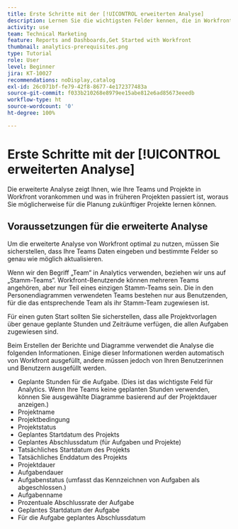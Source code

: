 ```yaml
---
title: Erste Schritte mit der [!UICONTROL erweiterten Analyse]
description: Lernen Sie die wichtigsten Felder kennen, die in Workfront aktualisiert werden müssen, damit Ihnen die erweiterte Analyse zeigt, wie Ihre Teams und Projekte in Workfront vorankommen.
activity: use
team: Technical Marketing
feature: Reports and Dashboards,Get Started with Workfront
thumbnail: analytics-prerequisites.png
type: Tutorial
role: User
level: Beginner
jira: KT-10027
recommendations: noDisplay,catalog
exl-id: 26c071bf-fe79-42f8-8677-4e172377483a
source-git-commit: f033b210268e8979ee15abe812e6ad85673eeedb
workflow-type: ht
source-wordcount: '0'
ht-degree: 100%

---
```


# Erste Schritte mit der [!UICONTROL erweiterten Analyse]

Die erweiterte Analyse zeigt Ihnen, wie Ihre Teams und Projekte in Workfront vorankommen und was in früheren Projekten passiert ist, woraus Sie möglicherweise für die Planung zukünftiger Projekte lernen können.

## Voraussetzungen für die erweiterte Analyse

Um die erweiterte Analyse von Workfront optimal zu nutzen, müssen Sie sicherstellen, dass Ihre Teams Daten eingeben und bestimmte Felder so genau wie möglich aktualisieren.

Wenn wir den Begriff „Team“ in Analytics verwenden, beziehen wir uns auf „Stamm-Teams“. Workfront-Benutzende können mehreren Teams angehören, aber nur Teil eines einzigen Stamm-Teams sein. Die in den Personendiagrammen verwendeten Teams bestehen nur aus Benutzenden, für die das entsprechende Team als ihr Stamm-Team zugewiesen ist.

Für einen guten Start sollten Sie sicherstellen, dass alle Projektvorlagen über genaue geplante Stunden und Zeiträume verfügen, die allen Aufgaben zugewiesen sind.

Beim Erstellen der Berichte und Diagramme verwendet die Analyse die folgenden Informationen. Einige dieser Informationen werden automatisch von Workfront ausgefüllt, andere müssen jedoch von Ihren Benutzerinnen und Benutzern ausgefüllt werden.

* Geplante Stunden für die Aufgabe. (Dies ist das wichtigste Feld für Analytics. Wenn Ihre Teams keine geplanten Stunden verwenden, können Sie ausgewählte Diagramme basierend auf der Projektdauer anzeigen.)
* Projektname
* Projektbedingung
* Projektstatus
* Geplantes Startdatum des Projekts
* Geplantes Abschlussdatum (für Aufgaben und Projekte)
* Tatsächliches Startdatum des Projekts
* Tatsächliches Enddatum des Projekts
* Projektdauer
* Aufgabendauer
* Aufgabenstatus (umfasst das Kennzeichnen von Aufgaben als abgeschlossen.)
* Aufgabenname
* Prozentuale Abschlussrate der Aufgabe
* Geplantes Startdatum der Aufgabe
* Für die Aufgabe geplantes Abschlussdatum

